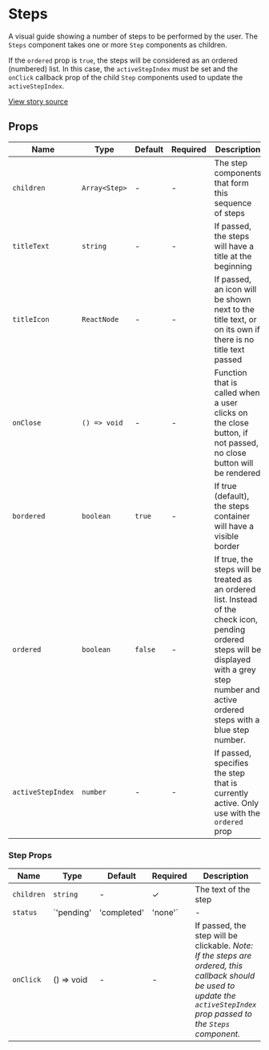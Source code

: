 # Steps

A visual guide showing a number of steps to be performed by the user. The `Steps` component takes one or more `Step` components as children.

If the `ordered` prop is `true`, the steps will be considered as an ordered (numbered) list. In this case, the `activeStepIndex` must be set and the `onClick` callback prop of the child `Step` components used to update the `activeStepIndex`.

[View story source](https://github.com/balena-io-modules/rendition/blob/master/src/components/Steps/story.js)

## Props

| Name          | Type          | Default   | Required   | Description |
| ------------- | ------------- | --------- | ---------- | ----------- |
| `children`    | `Array<Step>` | -         | -          | The step components that form this sequence of steps |
| `titleText`   | `string`      | -         | -          | If passed, the steps will have a title at the beginning |
| `titleIcon`   | `ReactNode`   | -         | -          | If passed, an icon will be shown next to the title text, or on its own if there is no title text passed |
| `onClose`     | `() => void`  | -         | -          | Function that is called when a user clicks on the close button, if not passed, no close button will be rendered |
| `bordered`    | `boolean`     | `true`    | -           | If true (default), the steps container will have a visible border | 
| `ordered`     | `boolean`     | `false`   | -           | If true, the steps will be treated as an ordered list. Instead of the check icon, pending ordered steps will be displayed with a grey step number and active ordered steps with a blue step number.
| `activeStepIndex` | `number`  | -         | -           | If passed, specifies the step that is currently active. Only use with the `ordered` prop |

### Step Props

| Name       | Type                               | Default | Required   | Description |
| ---------- | ---------------------------------- | ------- | ---------- | ----------- |
| `children` | `string`                           | -       | ✓          | The text of the step |
| `status`   | `'pending' | 'completed' | 'none'` | -       | ✓          | Whether the step has been completed or is still pending |
| `onClick`  | () => void                         | -       | -          | If passed, the step will be clickable. _Note: If the steps are ordered, this callback should be used to update the `activeStepIndex` prop passed to the `Steps` component._  |
